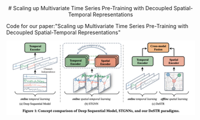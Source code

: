 <div align="center">
# Scaling up Multivariate Time Series Pre-Training with Decoupled Spatial-Temporal Representations
</div>


Code for our paper:"Scaling up Multivariate Time Series Pre-Training with Decoupled Spatial-Temporal Representations"

![image-20230930175638783](https://raw.githubusercontent.com/zruiii/PicCloud/main/Typora-img/202309301756754.png)


